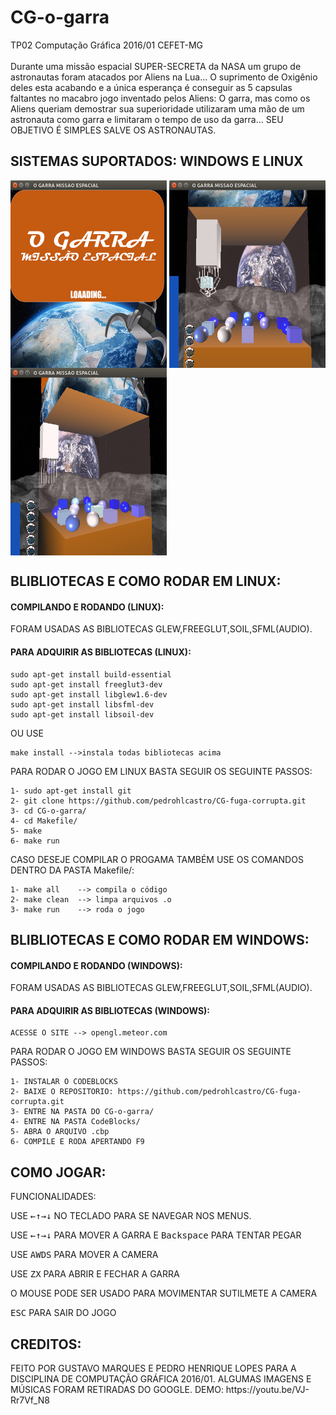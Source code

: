 # CG-o-garra
TP02 Computação Gráfica 2016/01 CEFET-MG</br></br>
Durante uma missão espacial SUPER-SECRETA da NASA um grupo de astronautas foram atacados por Aliens na Lua...
O suprimento de Oxigênio deles esta acabando e a única esperança é conseguir as 5 capsulas faltantes no macabro jogo inventado pelos Aliens: O garra, mas como os Aliens queriam demostrar sua superioridade utilizaram uma mão de um astronauta como garra e limitaram o tempo de uso da garra...
SEU OBJETIVO É SIMPLES SALVE OS ASTRONAUTAS.

<h2>SISTEMAS SUPORTADOS: WINDOWS E LINUX</h2>

<img align="center" src="https://github.com/pedrohlcastro/CG-o-garra/blob/master/screenshots/img1.png?raw=true" width="250" height="300"/>
<img align="center" src="https://github.com/pedrohlcastro/CG-o-garra/blob/master/screenshots/img2.png?raw=true" width="250" height="300"/>
<img align="center" src="https://github.com/pedrohlcastro/CG-o-garra/blob/master/screenshots/im3.png?raw=true" width="250" height="300"/>

<h2>BLIBLIOTECAS E COMO RODAR EM LINUX:</h2>

<h4>COMPILANDO E RODANDO (LINUX):</h4>

FORAM USADAS AS BIBLIOTECAS GLEW,FREEGLUT,SOIL,SFML(AUDIO).
<h4>PARA ADQUIRIR AS BIBLIOTECAS (LINUX):</h4>
	
	sudo apt-get install build-essential
	sudo apt-get install freeglut3-dev
	sudo apt-get install libglew1.6-dev
	sudo apt-get install libsfml-dev
	sudo apt-get install libsoil-dev

OU USE 

	make install -->instala todas bibliotecas acima

PARA RODAR O JOGO EM LINUX BASTA SEGUIR OS SEGUINTE PASSOS:
	
	1- sudo apt-get install git
	2- git clone https://github.com/pedrohlcastro/CG-fuga-corrupta.git
	3- cd CG-o-garra/
	4- cd Makefile/
	5- make
	6- make run

CASO DESEJE COMPILAR O PROGAMA TAMBÉM USE OS COMANDOS DENTRO DA PASTA Makefile/:

	1- make all    --> compila o código
	2- make clean  --> limpa arquivos .o
	3- make run    --> roda o jogo

<h2>BLIBLIOTECAS E COMO RODAR EM WINDOWS:</h2>

<h4>COMPILANDO E RODANDO (WINDOWS):</h4>

FORAM USADAS AS BIBLIOTECAS GLEW,FREEGLUT,SOIL,SFML(AUDIO).
<h4>PARA ADQUIRIR AS BIBLIOTECAS (WINDOWS):</h4>
	
	ACESSE O SITE --> opengl.meteor.com

PARA RODAR O JOGO EM WINDOWS BASTA SEGUIR OS SEGUINTE PASSOS:
	
	1- INSTALAR O CODEBLOCKS
	2- BAIXE O REPOSITORIO: https://github.com/pedrohlcastro/CG-fuga-corrupta.git
	3- ENTRE NA PASTA DO CG-o-garra/
	4- ENTRE NA PASTA CodeBlocks/
	5- ABRA O ARQUIVO .cbp
	6- COMPILE E RODA APERTANDO F9

<h2>COMO JOGAR:</h2>
FUNCIONALIDADES:
	<p>USE <kbd>←</kbd><kbd>↑</kbd><kbd>→</kbd><kbd>↓</kbd> NO TECLADO PARA SE NAVEGAR NOS MENUS.</p>
	<p>USE <kbd>←</kbd><kbd>↑</kbd><kbd>→</kbd><kbd>↓</kbd> PARA MOVER A GARRA E <kbd>Backspace</kbd> PARA TENTAR PEGAR</p>
	<p>USE <kbd>A</kbd><kbd>W</kbd><kbd>D</kbd><kbd>S</kbd> PARA MOVER A CAMERA</p>
	<p>USE <kbd>Z</kbd><kbd>X</kbd> PARA ABRIR E FECHAR A GARRA</p>
	<p>O MOUSE PODE SER USADO PARA MOVIMENTAR SUTILMETE A CAMERA</p>
	<p><kbd>ESC</kbd> PARA SAIR DO JOGO</p>

<h2>CREDITOS:</h2>
FEITO POR GUSTAVO MARQUES E PEDRO HENRIQUE LOPES PARA A DISCIPLINA DE COMPUTAÇÃO GRÁFICA 2016/01.
ALGUMAS IMAGENS E MÚSICAS FORAM RETIRADAS DO GOOGLE.
DEMO: https://youtu.be/VJ-Rr7Vf_N8
